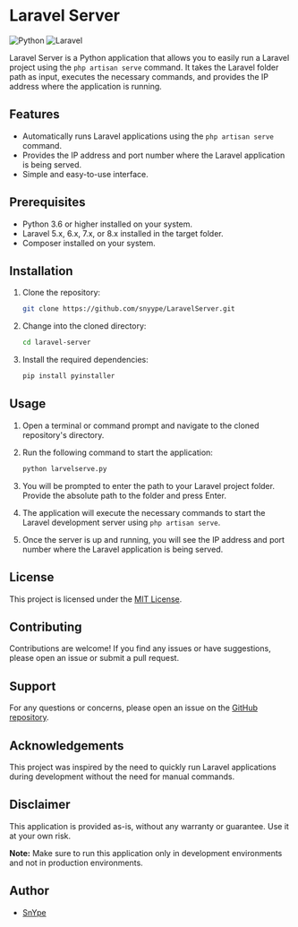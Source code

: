 # Laravel Server

![Python](https://img.shields.io/badge/Python-3.6%2B-blue.svg)
![Laravel](https://img.shields.io/badge/Laravel-5.x%20%7C%206.x%20%7C%207.x%20%7C%208.x-orange.svg)

Laravel Server is a Python application that allows you to easily run a Laravel project using the `php artisan serve` command. It takes the Laravel folder path as input, executes the necessary commands, and provides the IP address where the application is running.

## Features

- Automatically runs Laravel applications using the `php artisan serve` command.
- Provides the IP address and port number where the Laravel application is being served.
- Simple and easy-to-use interface.

## Prerequisites

- Python 3.6 or higher installed on your system.
- Laravel 5.x, 6.x, 7.x, or 8.x installed in the target folder.
- Composer installed on your system.

## Installation

1. Clone the repository:

   ```bash
   git clone https://github.com/snyype/LaravelServer.git
   ```

2. Change into the cloned directory:

   ```bash
   cd laravel-server
   ```

3. Install the required dependencies:

   ```bash
   pip install pyinstaller
   ```

## Usage

1. Open a terminal or command prompt and navigate to the cloned repository's directory.

2. Run the following command to start the application:

   ```bash
   python larvelserve.py
   ```

3. You will be prompted to enter the path to your Laravel project folder. Provide the absolute path to the folder and press Enter.

4. The application will execute the necessary commands to start the Laravel development server using `php artisan serve`.

5. Once the server is up and running, you will see the IP address and port number where the Laravel application is being served.

## License

This project is licensed under the [MIT License](LICENSE).

## Contributing

Contributions are welcome! If you find any issues or have suggestions, please open an issue or submit a pull request.

## Support

For any questions or concerns, please open an issue on the [GitHub repository](https://github.com/snyype/LaravelServer).

## Acknowledgements

This project was inspired by the need to quickly run Laravel applications during development without the need for manual commands.

## Disclaimer

This application is provided as-is, without any warranty or guarantee. Use it at your own risk.

**Note:** Make sure to run this application only in development environments and not in production environments.

## Author

- [SnYpe](https://github.com/snyype)
